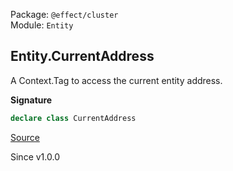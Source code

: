 Package: `@effect/cluster`<br />
Module: `Entity`<br />

## Entity.CurrentAddress

A Context.Tag to access the current entity address.

**Signature**

```ts
declare class CurrentAddress
```

[Source](https://github.com/Effect-TS/effect/tree/main/packages/platform/src/Entity.ts#L387)

Since v1.0.0
